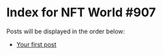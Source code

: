 # Index for NFT World #907
Posts will be displayed in the order below:

- [Your first post](./001-first.md)

